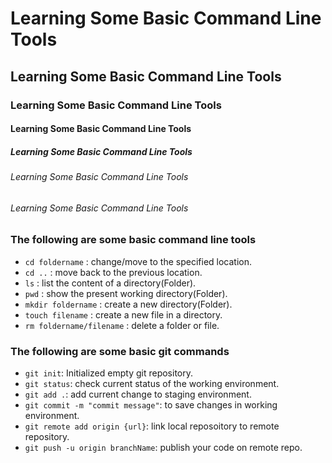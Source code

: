 <!-- Basic Markdown syntax -->

# Learning Some Basic Command Line Tools
## Learning Some Basic Command Line Tools
### Learning Some Basic Command Line Tools
#### Learning Some Basic Command Line Tools
##### Learning Some Basic Command Line Tools
###### Learning Some Basic Command Line Tools
###### Learning Some Basic Command Line Tools


### The following are some basic command line tools

- `cd foldername` : change/move to the specified location.
- `cd ..` : move back to the previous location.
- `ls` : list the content of a directory(Folder).
- `pwd` : show the present working directory(Folder).
- `mkdir foldername` : create a new directory(Folder).
- `touch filename` : create a new file in a directory.
- `rm foldername/filename` : delete a folder or file.

### The following are some basic git commands
- `git init`: Initialized empty git repository.
- `git status`: check current status of the working environment.
- `git add .`: add current change to staging environment.
- `git commit -m "commit message"`: to save changes in working environment.
- `git remote add origin {url}`: link local reposoitory to remote repository.
- `git push -u origin branchName`: publish your code on remote repo.